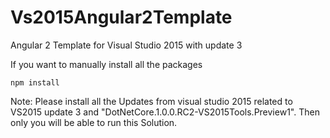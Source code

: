 # Vs2015Angular2Template
Angular 2 Template for Visual Studio 2015 with update 3

If you want to manually install all the packages

`npm install`

Note: Please install all the Updates from visual studio 2015 related to VS2015 update 3 and "DotNetCore.1.0.0.RC2-VS2015Tools.Preview1". Then only you will be able to run this Solution.
